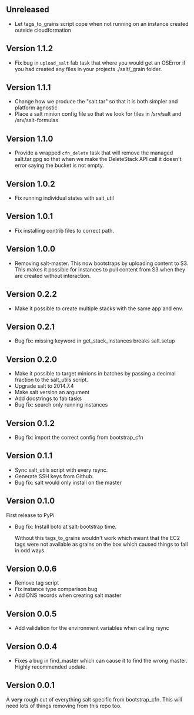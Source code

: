 ## Unreleased

* Let tags_to_grains script cope when not running on an instance created
  outside cloudformation

## Version 1.1.2

* Fix bug in `upload_salt` fab task that where you would get an OSError if you
  had created any files in your projects ./salt/_grain folder.

## Version 1.1.1

* Change how we produce the "salt.tar" so that it is both simpler and platform
  agnostic
* Place a salt minion config file so that we look for files in /srv/salt and
  /srv/salt-formulas

## Version 1.1.0

* Provide a wrapped `cfn_delete` task that will remove the managed
  salt.tar.gpg so that when we make the DeleteStack API call it doesn't error
  saying the bucket is not empty.

## Version 1.0.2

* Fix running individual states with salt_util

## Version 1.0.1

* Fix installing contrib files to correct path.

## Version 1.0.0

* Removing salt-master. This now bootstraps by uploading content to S3. This makes it possible for instances to pull content from S3 when they are created without interaction.

## Version 0.2.2

* Make it possible to create multiple stacks with the same app and env.

## Version 0.2.1

* Bug fix: missing keyword in get_stack_instances breaks salt.setup

## Version 0.2.0

* Make it possible to target minions in batches by passing a decimal fraction to the salt_utils script.
* Upgrade salt to 2014.7.4
* Make salt version an argument
* Add docstrings to fab tasks
* Bug fix: search only running instances

## Version 0.1.2

* Bug fix: import the correct config from bootstrap_cfn

## Version 0.1.1

* Sync salt_utils script with every rsync.
* Generate SSH keys from Github.
* Bug fix: salt would only install on the master

## Version 0.1.0

First release to PyPi

* Bug fix: Install boto at salt-bootstrap time.

  Without this tags_to_grains wouldn't work which meant that the EC2 tags were
  not available as grains on the box which caused things to fail in odd ways


## Version 0.0.6

* Remove tag script
* Fix instance type comparison bug
* Add DNS records when creating salt master

## Version 0.0.5

* Add validation for the environment variables when calling rsync

## Version 0.0.4

* Fixes a bug in find_master which can cause it to find the wrong master. Highly recommended update.

## Version 0.0.1

A **very** rough cut of everything salt specific from bootstrap_cfn. This will
need lots of things removing from this repo too.
